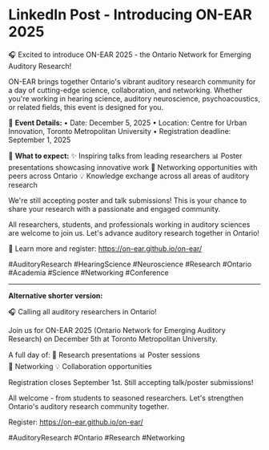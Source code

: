 # LinkedIn Post - Introducing ON-EAR 2025

🎧 Excited to introduce ON-EAR 2025 - the Ontario Network for Emerging Auditory Research! 

ON-EAR brings together Ontario's vibrant auditory research community for a day of cutting-edge science, collaboration, and networking. Whether you're working in hearing science, auditory neuroscience, psychoacoustics, or related fields, this event is designed for you.

📅 **Event Details:**
• Date: December 5, 2025
• Location: Centre for Urban Innovation, Toronto Metropolitan University
• Registration deadline: September 1, 2025

🎯 **What to expect:**
✨ Inspiring talks from leading researchers
📊 Poster presentations showcasing innovative work
🤝 Networking opportunities with peers across Ontario
💡 Knowledge exchange across all areas of auditory research

We're still accepting poster and talk submissions! This is your chance to share your research with a passionate and engaged community.

All researchers, students, and professionals working in auditory sciences are welcome to join us. Let's advance auditory research together in Ontario! 

🔗 Learn more and register: https://on-ear.github.io/on-ear/

#AuditoryResearch #HearingScience #Neuroscience #Research #Ontario #Academia #Science #Networking #Conference

---

**Alternative shorter version:**

🎧 Calling all auditory researchers in Ontario! 

Join us for ON-EAR 2025 (Ontario Network for Emerging Auditory Research) on December 5th at Toronto Metropolitan University.

A full day of:
🔬 Research presentations
📊 Poster sessions  
🤝 Networking
💡 Collaboration opportunities

Registration closes September 1st. Still accepting talk/poster submissions!

All welcome - from students to seasoned researchers. Let's strengthen Ontario's auditory research community together.

Register: https://on-ear.github.io/on-ear/

#AuditoryResearch #Ontario #Research #Networking
